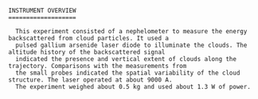 
 
    INSTRUMENT OVERVIEW
    ===================
 
      This experiment consisted of a nephelometer to measure the energy backscattered from cloud particles. It used a 
      pulsed gallium arsenide laser diode to illuminate the clouds. The altitude history of the backscattered signal 
      indicated the presence and vertical extent of clouds along the trajectory. Comparisons with the measurements from 
      the small probes indicated the spatial variability of the cloud structure. The laser operated at about 9000 A. 
      The experiment weighed about 0.5 kg and used about 1.3 W of power.
      
        